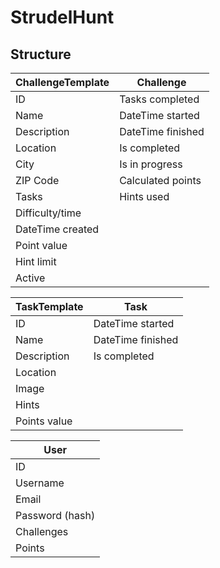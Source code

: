 # StrudelHunt
## Structure
ChallengeTemplate|Challenge|
---|---|
ID|Tasks completed
Name|DateTime started
Description|DateTime finished
Location|Is completed
City|Is in progress
ZIP Code|Calculated points
Tasks|Hints used
Difficulty/time|
DateTime created|
Point value|
Hint limit|
Active|

TaskTemplate|Task|
---|---|
ID|DateTime started
Name|DateTime finished
Description|Is completed
Location|
Image|
Hints|
Points value|

User|
---|
ID|
Username|
Email|
Password (hash)|
Challenges|
Points|
